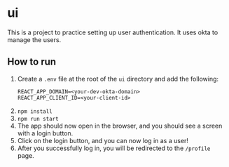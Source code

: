 # ui

This is a project to practice setting up user authentication. It uses okta to manage the users.

## How to run

1. Create a `.env` file at the root of the `ui` directory and add the following:
    ```
    REACT_APP_DOMAIN=<your-dev-okta-domain>
    REACT_APP_CLIENT_ID=<your-client-id>
    ```
2. `npm install`
3. `npm run start`
4. The app should now open in the browser, and you should see a screen with a login button.
5. Click on the login button, and you can now log in as a user!
6. After you successfully log in, you will be redirected to the `/profile` page.
